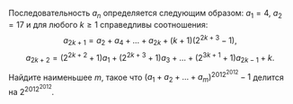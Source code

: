 Последовательность ${a_n}$ определяется следующим образом: $a_1=4$, $a_2=17$ и для любого $k\geq 1$ справедливы соотношения:
$$
a_{2k+1}=a_2+a_4+\ldots +a_{2k}+(k+1)(2^{2k+3}-1),
$$
$$
a_{2k+2}=(2^{2k+2}+1) a_1+(2^{2k+3}+1)a_3+\ldots+(2^{3k+1}+1)a_{2k-1}+k.
$$
Найдите наименьшее $m$, такое что $(a_1+a_2+\ldots+a_m)^{2012^{2012}}-1$ делится на $2^{2012^{2012}}$.